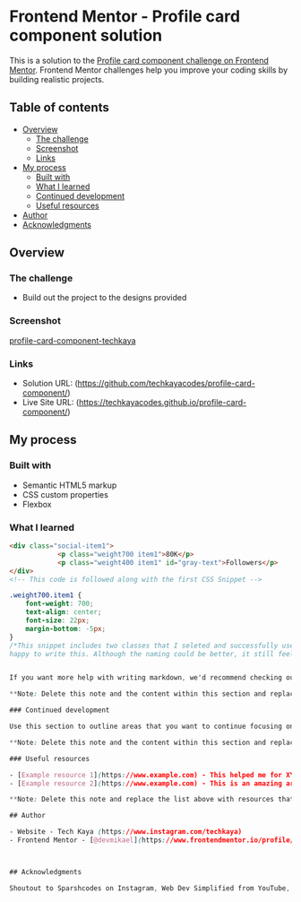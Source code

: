 # Frontend Mentor - Profile card component solution

This is a solution to the [Profile card component challenge on Frontend Mentor](https://www.frontendmentor.io/challenges/profile-card-component-cfArpWshJ). Frontend Mentor challenges help you improve your coding skills by building realistic projects. 

## Table of contents

- [Overview](#overview)
  - [The challenge](#the-challenge)
  - [Screenshot](#screenshot)
  - [Links](#links)
- [My process](#my-process)
  - [Built with](#built-with)
  - [What I learned](#what-i-learned)
  - [Continued development](#continued-development)
  - [Useful resources](#useful-resources)
- [Author](#author)
- [Acknowledgments](#acknowledgments)


## Overview

### The challenge

- Build out the project to the designs provided

### Screenshot

[profile-card-component-techkaya](https://github.com/[techkayacodes]/[profile-card-component]/blob/[main]/profile-card-frontendmentor.png?raw=true)


### Links

- Solution URL: (https://github.com/techkayacodes/profile-card-component/)
- Live Site URL: (https://techkayacodes.github.io/profile-card-component/)

## My process

### Built with

- Semantic HTML5 markup
- CSS custom properties
- Flexbox


### What I learned


```html
<div class="social-item1">
            <p class="weight700 item1">80K</p>
            <p class="weight400 item1" id="gray-text">Followers</p>
</div>
<!-- This code is followed along with the first CSS Snippet -->

```
```css
.weight700.item1 {
    font-weight: 700;
    text-align: center;
    font-size: 22px;
    margin-bottom: -5px;
}
/*This snippet includes two classes that I seleted and successfully used to move and style this element. Having never selected an element with two classes before in CSS. I felt so
happy to write this. Although the naming could be better, it still feels nice to actually select a 2 class element and work it good. */


If you want more help with writing markdown, we'd recommend checking out [The Markdown Guide](https://www.markdownguide.org/) to learn more.

**Note: Delete this note and the content within this section and replace with your own learnings.**

### Continued development

Use this section to outline areas that you want to continue focusing on in future projects. These could be concepts you're still not completely comfortable with or techniques you found useful that you want to refine and perfect.

**Note: Delete this note and the content within this section and replace with your own plans for continued development.**

### Useful resources

- [Example resource 1](https://www.example.com) - This helped me for XYZ reason. I really liked this pattern and will use it going forward.
- [Example resource 2](https://www.example.com) - This is an amazing article which helped me finally understand XYZ. I'd recommend it to anyone still learning this concept.

**Note: Delete this note and replace the list above with resources that helped you during the challenge. These could come in handy for anyone viewing your solution or for yourself when you look back on this project in the future.**

## Author

- Website - Tech Kaya (https://www.instagram.com/techkaya)
- Frontend Mentor - [@devmikael](https://www.frontendmentor.io/profile/devmikael)



## Acknowledgments

Shoutout to Sparshcodes on Instagram, Web Dev Simplified from YouTube, and FreeCodeCamp + CSSTricks for all the CSS knowledge. Of course as well as Googling problems and StackOverflow are the golden resources.
